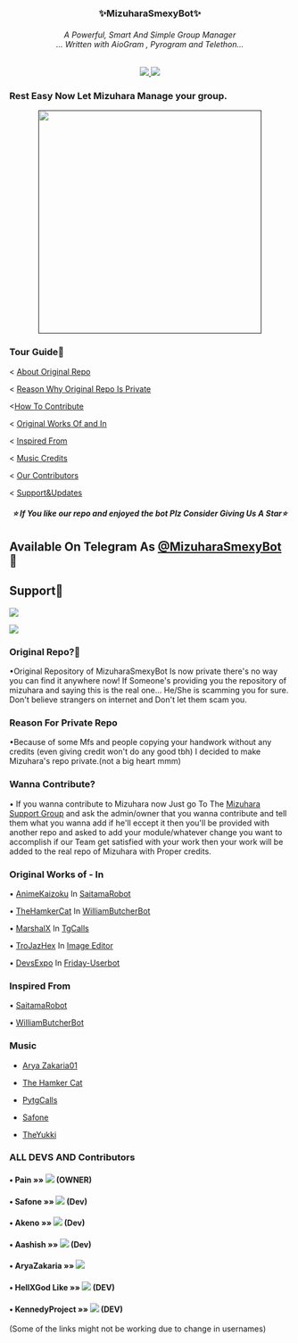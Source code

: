 <h3 align="center"><b>✨MizuharaSmexyBot✨</b></h9>

<h6 align="center">A Powerful, Smart And Simple Group Manager <br> ... Written with AioGram , Pyrogram and Telethon...</h4>
<p align='center'>
  <a href="https://www.python.org/" alt="made-with-python"> <img src="https://img.shields.io/badge/Made%20with-Python-1f425f.svg?style=flat-square&logo=python&color=blue" /> </a>
  <a href="https://github.com/MizuharaSmexyBot/MizuharaSmexyBot/graphs/commit-activity" alt="Maintenance"> <img src="https://img.shields.io/badge/Maintained%3F-yes-green.svg?style=flat-square" /> </a> 
</p>


### Rest Easy Now Let Mizuhara Manage your group. 
<p align="center"><a href=><img src="https://telegra.ph/file/923ca8d23025ee79ec78a.jpg" width="400"></a></p>

### Tour Guide📍

< [About Original Repo](https://github.com/Pain-Senpai/Mizuhara-Smexy#original-repo)

< [Reason Why Original Repo Is Private](https://github.com/Pain-Senpai/Mizuhara-Smexy#reason-for-private-repo)

<[How To Contribute](https://github.com/Pain-Senpai/Mizuhara-Smexy#wanna-contribute)

< [Original Works Of and In](https://github.com/Pain-Senpai/Mizuhara-Smexy#original-works-of---in)

< [Inspired From](https://github.com/Pain-Senpai/Mizuhara-Smexy#inspired-from)

< [Music Credits](https://github.com/Pain-Senpai/Mizuhara-Smexy#music)

< [Our Contributors](https://github.com/Pain-Senpai/Mizuhara-Smexy#all-devs-and-contributors)

< [Support&Updates](https://github.com/Pain-Senpai/Mizuhara-Smexy#support)


<h6 align="center"><b>⭐ If You like our repo and enjoyed the bot Plz Consider Giving Us A Star⭐ </b></h9>

## Available On Telegram As [@MizuharaSmexyBot](https://t.me/MizuharaSmexyBot) 💜

## Support💜

<a href="https://t.me/smexy_updates"><img src="https://img.shields.io/badge/Join-Updates%20Channel-violet.svg?logo=Telegram"></a>

<a href="https://t.me/chizuru_support"><img src="https://img.shields.io/badge/Join-Support%20Group-purple.svg?logo=telegram"></a>

### Original Repo?📌
•Original Repository of MizuharaSmexyBot Is now private there's no way you can find it anywhere now!
If Someone's providing you the repository of mizuhara and saying this is the real one... He/She is scamming you for sure. Don't believe strangers on internet and Don't let them scam you.

### Reason For Private Repo

•Because of some Mfs and people copying your handwork without any credits (even giving credit won't do any good tbh) I decided to make Mizuhara's repo private.(not a big heart mmm)

### Wanna Contribute? 

• If you wanna contribute to Mizuhara now Just go To The [Mizuhara Support Group](https://t.me/chizuru_support) and ask the admin/owner that you wanna contribute and tell them what you wanna add if he'll eccept it then you'll be provided with another repo and asked to add your module/whatever change you want to accomplish if our Team get satisfied with your work then your work will be added to the real repo of Mizuhara with Proper credits. 


### Original Works of - In 

• [AnimeKaizoku](https://github.com/animekaizoku/saitamarobot) In [SaitamaRobot](https://github.com/animekaizoku/SaitamaRobot)

• [TheHamkerCat](https://github.com/TheHamkerCat) In [WilliamButcherBot](https://github.com/TheHamkerCat/WilliamButcherBot)

• [MarshalX](https://github.com/MarshalX/) In [TgCalls](https://github.com/marshalx/tgcalls)

• [TroJazHex](https://github.com/TroJanzHEX) In [Image Editor](https://github.com/TroJanzHEX/Image-Editor)

• [DevsExpo](https://github.com/DevsExpo) In [Friday-Userbot](https://github.com/DevsExpo/FridayUserbot)

### Inspired From 

• [SaitamaRobot](https://github.com/animekaizoku/saitamarobot)

• [WilliamButcherBot](https://github.com/TheHamkerCat/WilliamButcherBot)

### Music 

- [Arya Zakaria01](https://github.com/aryazakaria01) 

- [The Hamker Cat](https://github.com/thehamkercat)

- [PytgCalls](https://github.com/marshalx/tgcalls)

- [Safone](https://github.com/AsmSafone)

- [TheYukki](https://t.me/OfficialYukki)

### ALL DEVS AND Contributors

#### • Pain  »»  <a href="https://github.com/Pain-Senpai" alt="Pain-Senpai"> <img src="https://img.shields.io/badge/Pain-Senpai-89482f?logo=github" /></a> (OWNER)
#### • Safone »»  <a href="https://github.com/AsmSafone" alt="Safone"> <img src="https://img.shields.io/badge/Safone-30302f?logo=github" /></a> (Dev)
#### • Akeno »»  <a href="https://github.com/Stella-80" alt="Akeno"> <img src="https://img.shields.io/badge/Akeno-95B9C7?logo=github" /></a> (Dev)
#### • Aashish »»  <a href="https://github.com/aksr-aashish" alt="Aashish "> <img src="https://img.shields.io/badge/Aashish-95B9C7?logo=github" /></a> (Dev)
#### • AryaZakaria »»  <a href="https://github.com/aryazakaria01" alt="AryaZakaria"> <img src="https://img.shields.io/badge/AryaZakaria-30439f?logo=github" /></a>
#### • HellXGod Like »»  <a href="https://github.com/HellxGodLike" alt="HellXGodLike"> <img src="https://img.shields.io/badge/hellxgodlike-207D9D?logo=github" /></a> (DEV)
#### • KennedyProject »»  <a href="https://github.com/KennedyProject" alt="KennedyProject"> <img src="https://img.shields.io/badge/KennedyProject-20484D?logo=github" /></a> (DEV)



(Some of the links might not be working due to change in usernames)
